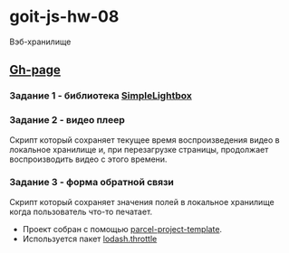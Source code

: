 # goit-js-hw-08
Вэб-хранилище

## [Gh-page](https://serg-rsv.github.io/goit-js-hw-08)

### Задание 1 - библиотека [SimpleLightbox](https://simplelightbox.com/)

### Задание 2 - видео плеер
Скрипт который сохраняет текущее время воспроизведения видео в локальное хранилище и, при перезагрузке страницы, продолжает воспроизводить видео с этого времени.

### Задание 3 - форма обратной связи
Скрипт который сохраняет значения полей в локальное хранилище когда пользователь что-то печатает.

- Проект собран с помощью
  [parcel-project-template](https://github.com/goitacademy/parcel-project-template).
- Используется пакет [lodash.throttle](https://www.npmjs.com/package/lodash.throttle)
